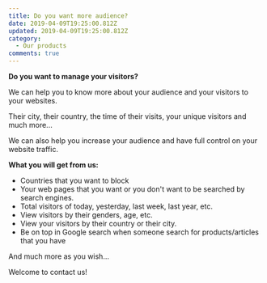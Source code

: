 ```yaml
---
title: Do you want more audience?
date: 2019-04-09T19:25:00.812Z
updated: 2019-04-09T19:25:00.812Z
category:
  - Our products
comments: true
---
```

**Do you want to manage your visitors?**

We can help you to know more about your audience and your visitors to your websites.

Their city, their country, the time of their visits, your unique visitors and much more...

We can also help you increase your audience and have full control on your website traffic.

**What you will get from us:**
- Countries that you want to block
- Your web pages that you want or you don't want to be searched by search engines.
- Total visitors of today, yesterday, last week, last year, etc.
- View visitors by their genders, age, etc.
- View your visitors by their country or their city.
- Be on top in Google search when someone search for products/articles that you have 

And much more as you wish...

Welcome to contact us!